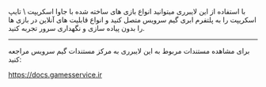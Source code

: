 با استفاده از این لایبرری میتوانید انواع بازی های ساخته شده با جاوا اسکریپت \ تایپ اسکریپت را به پلتفرم ابری گیم سرویس متصل کنید و انواع قابلیت های آنلاین در بازی ها را بدون پیاده سازی و نگهداری سرور تجربه کنید.

------

برای مشاهده مستندات مربوط به این لایبرری به مرکز مستندات گیم سرویس مراجعه کنید:

https://docs.gamesservice.ir



